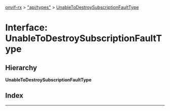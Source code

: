 [onvif-rx](../README.md) > ["api/types"](../modules/_api_types_.md) > [UnableToDestroySubscriptionFaultType](../interfaces/_api_types_.unabletodestroysubscriptionfaulttype.md)

# Interface: UnableToDestroySubscriptionFaultType

## Hierarchy

**UnableToDestroySubscriptionFaultType**

## Index

---

